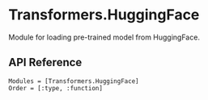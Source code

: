 # Transformers.HuggingFace

Module for loading pre-trained model from HuggingFace.

## API Reference

```@autodocs
Modules = [Transformers.HuggingFace]
Order = [:type, :function]
```

